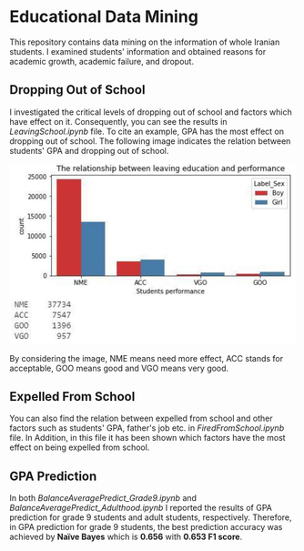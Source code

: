 # Educational Data Mining
This repository contains data mining on the information of whole Iranian students.
I examined students' information and obtained reasons for academic growth, academic failure, and dropout.

## Dropping Out of School
I investigated the critical levels of dropping out of school and factors which have effect on it. Consequently, you can see the results in *LeavingSchool.ipynb* file. To cite an example, GPA has the most effect on dropping out of school. The following image indicates the relation between students' GPA and dropping out of school.

![relation between fathers job and dropping out of school](https://github.com/Zarharan/Educational-Data-Mining/blob/main/Files/GPA.JPG)

By considering the image, NME means need more effect, ACC stands for acceptable, GOO means good and VGO means very good.

## Expelled From School
You can also find the relation between expelled from school and other factors such as students' GPA, father's job etc. in *FiredFromSchool.ipynb* file. In Addition, in this file it has been shown which factors have the most effect on being expelled from school.

## GPA Prediction
In both *BalanceAveragePredict_Grade9.ipynb* and *BalanceAveragePredict_Adulthood.ipynb* I reported the results of GPA prediction for grade 9 students and adult students, respectively. Therefore, in GPA prediction for grade 9 students, the best prediction accuracy was achieved by **Naïve Bayes** which is **0.656** with **0.653 F1 score**.
